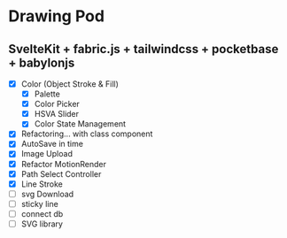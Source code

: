 # Drawing Pod

## SvelteKit + fabric.js + tailwindcss + pocketbase + babylonjs

- [x] Color (Object Stroke & Fill)
  - [x] Palette
  - [x] Color Picker
  - [x] HSVA Slider
  - [x] Color State Management
- [x] Refactoring... with class component
- [x] AutoSave in time
- [x] Image Upload
- [x] Refactor MotionRender
- [x] Path Select Controller
- [x] Line Stroke
- [ ] svg Download
- [ ] sticky line
- [ ] connect db
- [ ] SVG library
